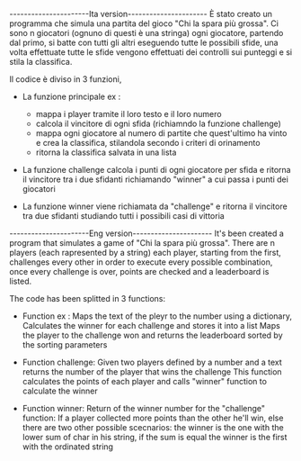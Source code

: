 ----------------------Ita version----------------------
È stato creato un programma che simula una partita del gioco "Chi la spara più grossa".
Ci sono n giocatori (ognuno di questi è una stringa) ogni giocatore, partendo dal primo, si batte con tutti gli altri eseguendo tutte le possibili sfide,
una volta effettuate tutte le sfide vengono effettuati dei controlli sui punteggi e si stila la classifica.

Il codice è diviso in 3 funzioni,
- La funzione principale ex :
	- mappa i player tramite il loro testo e il loro numero
	- calcola il vincitore di ogni sfida (richiamndo la funzione challenge)
	- mappa ogni giocatore al numero di partite che quest'ultimo ha vinto e crea la classifica, stilandola secondo i criteri di orinamento
	- ritorna la classifica salvata in una lista

- La funzione challenge calcola i punti di ogni giocatore per sfida e ritorna il vincitore tra i due sfidanti richiamando "winner" a cui passa i punti dei giocatori
- La funzione winner viene richiamata da "challenge" e ritorna il vincitore tra due sfidanti studiando tutti i possibili casi di vittoria

----------------------Eng version---------------------- 
It's been created a program that simulates a game of "Chi la spara più grossa".
There are n players (each rapresented by a string) each player, starting from the first, challenges every other in order to execute every possible combination,
once every challenge is over, points are checked and a leaderboard is listed.

The code has been splitted in 3 functions:

- Function ex :
Maps the text of the pleyr to the number using a dictionary,
Calculates the winner for each challenge and stores it into a list
Maps the player to the challenge won and returns the leaderboard sorted by the sorting parameters

- Function challenge:
Given two players defined by a number and a text returns the number of the player that wins the challenge
This function calculates the points of each player and calls "winner" function to calculate the winner

- Function winner:
Return of the winner number for the "challenge" function:
If a player collected more points than the other he'll win, else there are two other possible scecnarios: the winner is the one with the lower sum of char in his string, if the sum is equal the winner is the first with the ordinated string